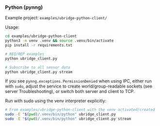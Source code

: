 ### Python (pynng)

Example project: `examples/ubridge-python-client/`

Usage:

```bash
cd examples/ubridge-python-client
python3 -m venv .venv && source .venv/bin/activate
pip install -r requirements.txt

# REQ/REP examples
python ubridge_client.py

# Subscribe to all sensor data
python ubridge_client.py stream
```

If you see `pynng.exceptions.PermissionDenied` when using IPC, either run with `sudo`, adjust the service to create world/group-readable sockets (see server Troubleshooting), or switch both server and client to TCP.

Run with sudo using the venv interpreter explicitly:

```bash
# From examples/ubridge-python-client with the venv activated/created
sudo -E "$(pwd)/.venv/bin/python" ubridge_client.py
sudo -E "$(pwd)/.venv/bin/python" ubridge_client.py stream
```

